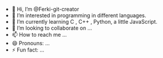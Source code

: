 - 👋 Hi, I’m @Ferki-git-creator
- 👀 I’m interested in programming in different languages.
- 🌱 I’m currently learning C , C++ , Python, a little JavaScript.
- 💞️ I’m looking to collaborate on ...
- 📫 How to reach me ...
- 😄 Pronouns: ...
- ⚡ Fun fact: ...

<!---
Ferki-git-creator/Ferki-git-creator is a ✨ special ✨ repository because its `README.md` (this file) appears on your GitHub profile.
You can click the Preview link to take a look at your changes.
--->
